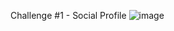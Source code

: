 Challenge #1 - Social Profile
![image](https://github.com/user-attachments/assets/d9282b84-0143-437c-8f47-f3467ff2949c)
